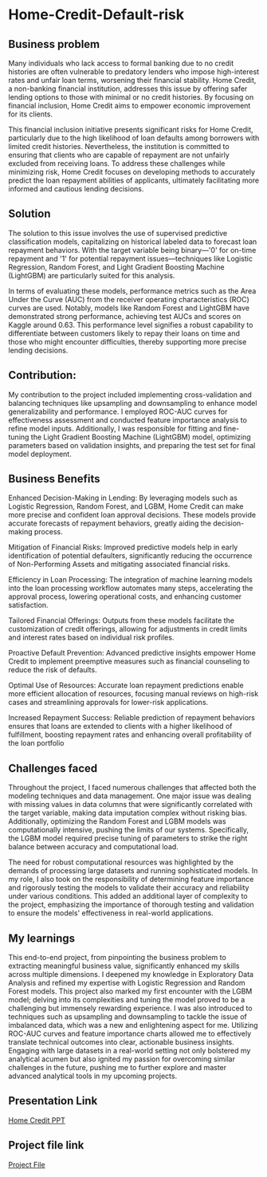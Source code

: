 # Home-Credit-Default-risk
## Business problem 
Many individuals who lack access to formal banking due to no credit histories are often vulnerable to predatory lenders who impose high-interest rates and unfair loan terms, worsening their financial stability. Home Credit, a non-banking financial institution, addresses this issue by offering safer lending options to those with minimal or no credit histories. By focusing on financial inclusion, Home Credit aims to empower economic improvement for its clients.

This financial inclusion initiative presents significant risks for Home Credit, particularly due to the high likelihood of loan defaults among borrowers with limited credit histories. Nevertheless, the institution is committed to ensuring that clients who are capable of repayment are not unfairly excluded from receiving loans. To address these challenges while minimizing risk, Home Credit focuses on developing methods to accurately predict the loan repayment abilities of applicants, ultimately facilitating more informed and cautious lending decisions.

## Solution 
The solution to this issue involves the use of supervised predictive classification models, capitalizing on historical labeled data to forecast loan repayment behaviors. With the target variable being binary—'0' for on-time repayment and '1' for potential repayment issues—techniques like Logistic Regression, Random Forest, and Light Gradient Boosting Machine (LightGBM) are particularly suited for this analysis.

In terms of evaluating these models, performance metrics such as the Area Under the Curve (AUC) from the receiver operating characteristics (ROC) curves are used. Notably, models like Random Forest and LightGBM have demonstrated strong performance, achieving test AUCs and scores on Kaggle around 0.63. This performance level signifies a robust capability to differentiate between customers likely to repay their loans on time and those who might encounter difficulties, thereby supporting more precise lending decisions.

## Contribution:
My contribution to the project included implementing cross-validation and balancing techniques like upsampling and downsampling to enhance model generalizability and performance. I employed ROC-AUC curves for effectiveness assessment and conducted feature importance analysis to refine model inputs. Additionally, I was responsible for fitting and fine-tuning the Light Gradient Boosting Machine (LightGBM) model, optimizing parameters based on validation insights, and preparing the test set for final model deployment.

## Business Benefits

Enhanced Decision-Making in Lending: By leveraging models such as Logistic Regression, Random Forest, and LGBM, Home Credit can make more precise and confident loan approval decisions. These models provide accurate forecasts of repayment behaviors, greatly aiding the decision-making process.

Mitigation of Financial Risks:  Improved predictive models help in early identification of potential defaulters, significantly reducing the occurrence of Non-Performing Assets and mitigating associated financial risks.

Efficiency in Loan Processing:  The integration of machine learning models into the loan processing workflow automates many steps, accelerating the approval process, lowering operational costs, and enhancing customer satisfaction.

Tailored Financial Offerings:   Outputs from these models facilitate the customization of credit offerings, allowing for adjustments in credit limits and interest rates based on individual risk profiles.

Proactive Default Prevention:   Advanced predictive insights empower Home Credit to implement preemptive measures such as financial counseling to reduce the risk of defaults.

Optimal Use of Resources:    Accurate loan repayment predictions enable more efficient allocation of resources, focusing manual reviews on high-risk cases and streamlining approvals for lower-risk applications.

Increased Repayment Success:   Reliable prediction of repayment behaviors ensures that loans are extended to clients with a higher likelihood of fulfillment, boosting repayment rates and enhancing overall profitability of the loan portfolio


## Challenges faced 

Throughout the project, I faced numerous challenges that affected both the modeling techniques and data management. One major issue was dealing with missing values in data columns that were significantly correlated with the target variable, making data imputation complex without risking bias. Additionally, optimizing the Random Forest and LGBM models was computationally intensive, pushing the limits of our systems. Specifically, the LGBM model required precise tuning of parameters to strike the right balance between accuracy and computational load.

The need for robust computational resources was highlighted by the demands of processing large datasets and running sophisticated models. In my role, I also took on the responsibility of determining feature importance and rigorously testing the models to validate their accuracy and reliability under various conditions. This added an additional layer of complexity to the project, emphasizing the importance of thorough testing and validation to ensure the models' effectiveness in real-world applications.

## My learnings 

This end-to-end project, from pinpointing the business problem to extracting meaningful business value, significantly enhanced my skills across multiple dimensions. I deepened my knowledge in Exploratory Data Analysis and refined my expertise with Logistic Regression and Random Forest models. This project also marked my first encounter with the LGBM model; delving into its complexities and tuning the model proved to be a challenging but immensely rewarding experience. I was also introduced to techniques such as upsampling and downsampling to tackle the issue of imbalanced data, which was a new and enlightening aspect for me. Utilizing ROC-AUC curves and feature importance charts allowed me to effectively translate technical outcomes into clear, actionable business insights. Engaging with large datasets in a real-world setting not only bolstered my analytical acumen but also ignited my passion for overcoming similar challenges in the future, pushing me to further explore and master advanced analytical tools in my upcoming projects.

## Presentation Link
[Home Credit PPT](https://github.com/adxrsh9/Home-Credit-Default-risk/blob/cb50667811d2922edd55c73433d06edd529e16d1/Capstone%20Presentation%20Group%206.pptx)

## Project file link
[Project File]()
